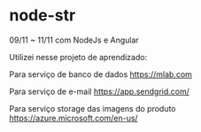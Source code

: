 # node-str
09/11 ~ 11/11 com NodeJs e Angular

Utilizei nesse projeto de aprendizado:

Para serviço de banco de dados
https://mlab.com

Para serviço de e-mail
https://app.sendgrid.com/

Para serviço storage das imagens do produto
https://azure.microsoft.com/en-us/



